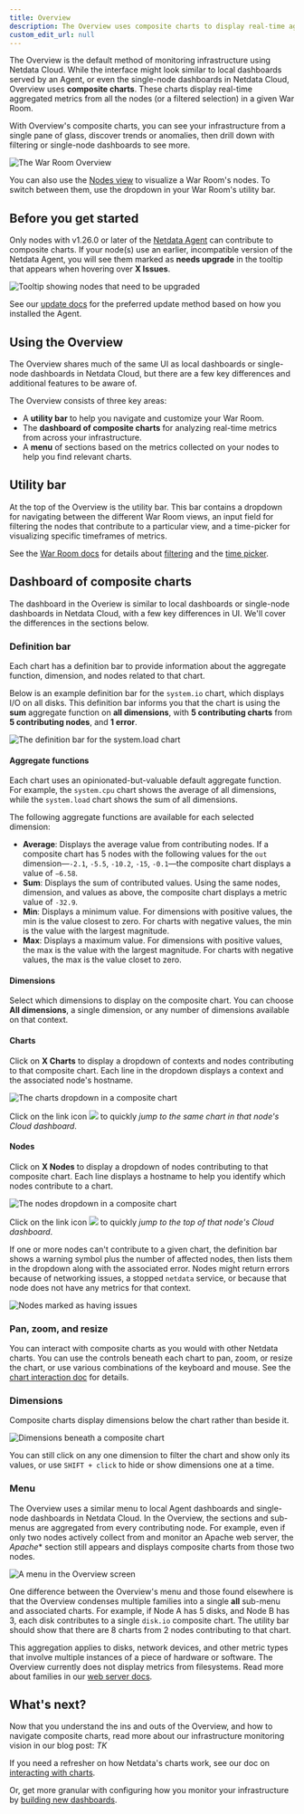 ```yaml
---
title: Overview
description: The Overview uses composite charts to display real-time aggregated metrics from all the nodes in a given War Room.
custom_edit_url: null
---
```


The Overview is the default method of monitoring infrastructure using Netdata Cloud. While the interface might look
similar to local dashboards served by an Agent, or even the single-node dashboards in Netdata Cloud, Overview uses
**composite charts**. These charts display real-time aggregated metrics from all the nodes (or a filtered selection) in
a given War Room.

With Overview's composite charts, you can see your infrastructure from a single pane of glass, discover trends or
anomalies, then drill down with filtering or single-node dashboards to see more. 

![The War Room
Overview](https://user-images.githubusercontent.com/1153921/95637683-31d60f00-0a47-11eb-9808-9f591ba8eb3a.png)

You can also use the [Nodes view](/docs/cloud/visualize/nodes) to visualize a War Room's nodes. To switch between them,
use the dropdown in your War Room's utility bar.

## Before you get started

Only nodes with v1.26.0 or later of the [Netdata Agent](https://github.com/netdata/netdata) can contribute to composite
charts. If your node(s) use an earlier, incompatible version of the Netdata Agent, you will see them marked as **needs
upgrade** in the tooltip that appears when hovering over **X Issues**. 

![Tooltip showing nodes that need to be
upgraded](https://user-images.githubusercontent.com/1153921/95638372-3c91a380-0a49-11eb-946d-42bfc1f04da7.png)

See our [update docs](/docs/agent/packaging/installer/update) for the preferred update method based on how you installed
the Agent.

## Using the Overview

The Overview shares much of the same UI as local dashboards or single-node dashboards in Netdata Cloud, but there are a
few key differences and additional features to be aware of.

The Overview consists of three key areas: 

-   A **utility bar** to help you navigate and customize your War Room.
-   The **dashboard of composite charts** for analyzing real-time metrics from across your infrastructure.
-   A **menu** of sections based on the metrics collected on your nodes to help you find relevant charts.

## Utility bar

At the top of the Overview is the utility bar. This bar contains a dropdown for navigating between the different War
Room views, an input field for filtering the nodes that contribute to a particular view, and a time-picker for
visualizing specific timeframes of metrics.

See the [War Room docs](/docs/cloud/war-rooms) for details about [filtering](/docs/cloud/war-room#node-filter) and the
[time picker](/docs/cloud/war-rooms#time-picker).

## Dashboard of composite charts

The dashboard in the Overiew is similar to local dashboards or single-node dashboards in Netdata Cloud, with a few key
differences in UI. We'll cover the differences in the sections below.

### Definition bar

Each chart has a definition bar to provide information about the aggregate function, dimension, and nodes related to
that chart.

Below is an example definition bar for the `system.io` chart, which displays I/O on all disks. This definition bar
informs you that the chart is using the **sum** aggregate function on **all dimensions**, with **5 contributing charts**
from **5 contributing nodes**, and **1 error**.

![The definition bar for the system.load
chart](https://user-images.githubusercontent.com/1153921/95775760-d8085b80-0c77-11eb-84b7-38400fd932ac.png)

#### Aggregate functions

Each chart uses an opinionated-but-valuable default aggregate function. For example, the `system.cpu` chart shows the
average of all dimensions, while the `system.load` chart shows the sum of all dimensions.

The following aggregate functions are available for each selected dimension:

-   **Average**: Displays the average value from contributing nodes. If a composite chart has 5 nodes with the following
    values for the `out` dimension&mdash;`-2.1`, `-5.5`, `-10.2`, `-15`, `-0.1`&mdash;the composite chart displays a
    value of `−6.58`.
-   **Sum**: Displays the sum of contributed values. Using the same nodes, dimension, and values as above, the composite
    chart displays a metric value of `-32.9`.
-   **Min**: Displays a minimum value. For dimensions with positive values, the min is the value closest to zero. For
    charts with negative values, the min is the value with the largest magnitude.
-   **Max**: Displays a maximum value. For dimensions with positive values, the max is the value with the largest
    magnitude. For charts with negative values, the max is the value closet to zero.

#### Dimensions

Select which dimensions to display on the composite chart. You can choose **All dimensions**, a single dimension, or any
number of dimensions available on that context.

#### Charts

Click on **X Charts** to display a dropdown of contexts and nodes contributing to that composite chart. Each line in the
dropdown displays a context and the associated node's hostname.

![The charts dropdown in a composite
chart](https://user-images.githubusercontent.com/1153921/95778882-dcd00e00-0c7d-11eb-9863-ce1cc6eef4a5.png)

Click on the link icon <img class="img__inline img__inline--link"
src="https://user-images.githubusercontent.com/1153921/95762109-1d219300-0c62-11eb-8daa-9ba509a8e71c.png" /> to quickly
_jump to the same chart in that node's Cloud dashboard_.

#### Nodes

Click on **X Nodes** to display a dropdown of nodes contributing to that composite chart. Each line displays a hostname
to help you identify which nodes contribute to a chart.

![The nodes dropdown in a composite
chart](https://user-images.githubusercontent.com/1153921/95779275-9c24c480-0c7e-11eb-8726-9add70365ab1.png)

Click on the link icon <img class="img__inline img__inline--link"
src="https://user-images.githubusercontent.com/1153921/95762109-1d219300-0c62-11eb-8daa-9ba509a8e71c.png" /> to quickly
_jump to the top of that node's Cloud dashboard_.

If one or more nodes can't contribute to a given chart, the definition bar shows a warning symbol plus the number of
affected nodes, then lists them in the dropdown along with the associated error. Nodes might return errors because of
networking issues, a stopped `netdata` service, or because that node does not have any metrics for that context.

![Nodes marked as having
issues](https://user-images.githubusercontent.com/1153921/95784026-e3fc1980-0c87-11eb-992f-9065fac15a82.png)

### Pan, zoom, and resize

You can interact with composite charts as you would with other Netdata charts. You can use the controls beneath each
chart to pan, zoom, or resize the chart, or use various combinations of the keyboard and mouse. See the [chart
interaction doc](/docs/visualize/interact-dashboards-charts#interact-with-charts) for details.

### Dimensions

Composite charts display dimensions below the chart rather than beside it.

![Dimensions beneath a composite
chart](https://user-images.githubusercontent.com/1153921/95784893-941e5200-0c89-11eb-8048-74407a827eb0.png)

You can still click on any one dimension to filter the chart and show only its values, or use `SHIFT + click` to hide or show dimensions one at a time.

### Menu

The Overview uses a similar menu to local Agent dashboards and single-node dashboards in Netdata Cloud. In the Overview,
the sections and sub-menus are aggregated from every contributing node. For example, even if only two nodes actively
collect from and monitor an Apache web server, the *Apache** section still appears and displays composite charts from
those two nodes.

![A menu in the Overview
screen](https://user-images.githubusercontent.com/1153921/95785094-fa0ad980-0c89-11eb-8328-2ff11ac630b4.png)

One difference between the Overview's menu and those found elsewhere is that the Overview condenses multiple families
into a single **all** sub-menu and associated charts. For example, if Node A has 5 disks, and Node B has 3, each disk
contributes to a single `disk.io` composite chart. The utility bar should show that there are 8 charts from 2 nodes
contributing to that chart.

This aggregation applies to disks, network devices, and other metric types that involve multiple instances of a piece of
hardware or software. The Overview currently does not display metrics from filesystems. Read more about families in our
[web server docs](/docs/agent/web).

## What's next?

Now that you understand the ins and outs of the Overview, and how to navigate composite charts, read more about our
infrastructure monitoring vision in our blog post: _TK_

If you need a refresher on how Netdata's charts work, see our doc on [interacting with
charts](/docs/visualize/interact-dashboards-charts).

Or, get more granular with configuring how you monitor your infrastructure by [building new
dashboards](/docs/visualize/create-dashboards).
